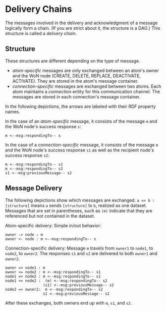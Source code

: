# Delivery Chains

The messages involved in the delivery and acknowledgment of a message logically form a chain. (If you are strict about it, the structure is a DAG.)
This structure is called a *delivery chain*.

## Structure

These structures are different depending on the type of message.
* *atom-specific* messages are only exchanged between an atom's owner and the WoN node (CREATE, DELETE, REPLACE, DEACTIVATE, ACTIVATE). They are stored in the atom's message container.
* *connection-specific* messages are exchanged between two atoms. Each atom maintains a *connection* entity for this communication channel. The messages are stored in each connection's message container.

In the following depictions, the arrows are labeled with their RDF property names.

In the case of an *atom-specific* message, it consists of the message `m` and the WoN node's success response `s`:
```
m <--msg:respondingTo-- s
```

In the case of a *connection-specific* message, it consists of the message `m` and the WoN node's success response `s1` as well as 
the recipient node's success response `s2`:
```
m <--msg:respondingTo-- s1
m <--msg:respondingTo-- s2
s1 <--msg:previousMessage-- s2
```

## Message Delivery
The following depictions show which messages are exchanged. `a => b : [structure]` means `a` sends `[structure]` to `b`, realized as one dataset. Messages that are set in parentheses, such as `(m)` indicate that they are referenced but not contained in the dataset.

Atom-specific delivery: Simple in/out behavior:
```
owner -> node : m
owner <- node : m <--msg:respondingTo-- s
```
Connection-specific delivery: Message `m` travels from `owner1` to `node1`, to `node2`, to `owner2`. The responses `s1` and `s2` are delivered to both `owner1` and `owner2`.

```
owner => node1 : m 
owner <= node2 : m <--msg:respondingTo-- s1
node1 => node2 : m <--msg:respondingTo-- s1
node1 <= node2 :  (m) <--msg:respondingTo-- s2
                 (s1) <--msg:previousMessage-- s2
node2 => owner2:  m <--msg:respondingTo-- s2
                 s1 <--msg:previousMessage-- s2                
```                 
After these exchanges, both owners end up with `m`, `s1`, and `s2`.
